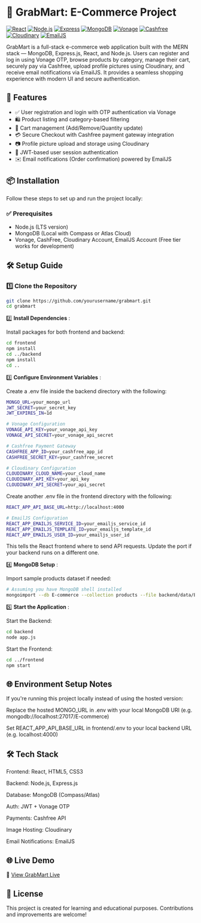 # 🛒 GrabMart: E-Commerce Project

[![React](https://img.shields.io/badge/React-61DAFB?style=flat&logo=react&logoColor=white)](https://reactjs.org/)
[![Node.js](https://img.shields.io/badge/Node.js-339933?style=flat&logo=node.js&logoColor=white)](https://nodejs.org/)
[![Express](https://img.shields.io/badge/Express-000000?style=flat&logo=express&logoColor=white)](https://expressjs.com/)
[![MongoDB](https://img.shields.io/badge/MongoDB-47A248?style=flat&logo=mongodb&logoColor=white)](https://www.mongodb.com/)
[![Vonage](https://img.shields.io/badge/Vonage-00457C?style=flat&logo=vonage&logoColor=white)](https://www.vonage.com/)
[![Cashfree](https://img.shields.io/badge/Cashfree-00457C?style=flat&logo=paypal&logoColor=white)](https://www.cashfree.com/)
[![Cloudinary](https://img.shields.io/badge/Cloudinary-3448C5?style=flat&logo=cloudinary&logoColor=white)](https://cloudinary.com/)
[![EmailJS](https://img.shields.io/badge/EmailJS-D14836?style=flat&logo=mail&logoColor=white)](https://www.emailjs.com/)

GrabMart is a full-stack e-commerce web application built with the MERN stack — MongoDB, Express.js, React, and Node.js. Users can register and log in using Vonage OTP, browse products by category, manage their cart, securely pay via Cashfree, upload profile pictures using Cloudinary, and receive email notifications via EmailJS. It provides a seamless shopping experience with modern UI and secure authentication.

## 🚀 Features

- ✅ User registration and login with OTP authentication via Vonage
- 🛍️ Product listing and category-based filtering
- 🛒 Cart management (Add/Remove/Quantity update)
- 💳 Secure Checkout with Cashfree payment gateway integration
- 📷 Profile picture upload and storage using Cloudinary
- 🔐 JWT-based user session authentication
- ✉️ Email notifications (Order confirmation) powered by EmailJS

## 📦 Installation

Follow these steps to set up and run the project locally:

### ✅ Prerequisites

- Node.js (LTS version)
- MongoDB (Local with Compass or Atlas Cloud)
- Vonage, CashFree, Cloudinary Account, EmailJS Account (Free tier works for development)

## 🛠 Setup Guide

### 1️⃣ Clone the Repository
```bash
git clone https://github.com/yourusername/grabmart.git
cd grabmart
```

2️⃣ **Install Dependencies** :

Install packages for both frontend and backend:
```bash
cd frontend
npm install
cd ../backend
npm install
cd ..
```

3️⃣ **Configure Environment Variables** :

Create a .env file inside the backend directory with the following:
```bash
MONGO_URL=your_mongo_url
JWT_SECRET=your_secret_key
JWT_EXPIRES_IN=1d

# Vonage Configuration
VONAGE_API_KEY=your_vonage_api_key
VONAGE_API_SECRET=your_vonage_api_secret

# Cashfree Payment Gateway
CASHFREE_APP_ID=your_cashfree_app_id
CASHFREE_SECRET_KEY=your_cashfree_secret

# Cloudinary Configuration
CLOUDINARY_CLOUD_NAME=your_cloud_name
CLOUDINARY_API_KEY=your_api_key
CLOUDINARY_API_SECRET=your_api_secret
```

Create another .env file in the frontend directory with the following:
```bash
REACT_APP_API_BASE_URL=http://localhost:4000

# EmailJS Configuration
REACT_APP_EMAILJS_SERVICE_ID=your_emailjs_service_id
REACT_APP_EMAILJS_TEMPLATE_ID=your_emailjs_template_id
REACT_APP_EMAILJS_USER_ID=your_emailjs_user_id
```
This tells the React frontend where to send API requests. Update the port if your backend runs on a different one.

4️⃣ **MongoDB Setup** :

Import sample products dataset if needed:
```bash
# Assuming you have MongoDB shell installed
mongoimport --db E-commerce --collection products --file backend/data/E-commerce.products.json --jsonArray
```

5️⃣ **Start the Application** :

Start the Backend:
```bash
cd backend
node app.js
```

Start the Frontend:
```bash
cd ../frontend
npm start
```
## 🌐 Environment Setup Notes

If you're running this project locally instead of using the hosted version:

Replace the hosted MONGO_URL in .env with your local MongoDB URI (e.g. mongodb://localhost:27017/E-commerce)

Set REACT_APP_API_BASE_URL in frontend/.env to your local backend URL (e.g. localhost:4000)

## 🛠 Tech Stack

Frontend: React, HTML5, CSS3

Backend: Node.js, Express.js

Database: MongoDB (Compass/Atlas)

Auth: JWT + Vonage OTP 

Payments: Cashfree API

Image Hosting: Cloudinary

Email Notifications: EmailJS

## 🌐 Live Demo

🔗 [View GrabMart Live](https://grab-mart-ecommerce-website.vercel.app/)

## 📜 License

This project is created for learning and educational purposes. Contributions and improvements are welcome!
